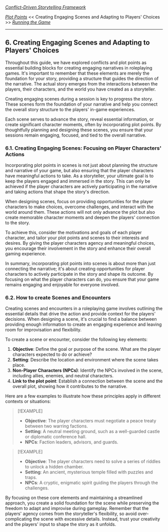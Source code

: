 *[Conflict-Driven Storytelling Framework](../README.MD)* 

*[Plot Points](5.%20Plot%20Points.md)* << Creating Engaging Scenes and Adapting to Players' Choices >> *[Running the Game](7.%20Running%20the%20Game.md)*

---

## 6. Creating Engaging Scenes and Adapting to Players' Choices

Throughout this guide, we have explored conflicts and plot points as essential building blocks for creating engaging narratives in roleplaying games. It's important to remember that these elements are merely the foundation for your story, providing a structure that guides the direction of the narrative. The actual story emerges from the interactions between the players, their characters, and the world you have created as a storyteller.

Creating engaging scenes during a session is key to progress the story. These scenes form the foundation of your narrative and help you connect the overall story structure to the players' in-game experiences.

Each scene serves to advance the story, reveal essential information, or create significant character moments, often by incorporating plot points. By thoughtfully planning and designing these scenes, you ensure that your sessions remain engaging, focused, and tied to the overall narrative.

### 6.1. Creating Engaging Scenes: Focusing on Player Characters' Actions

Incorporating plot points in scenes is not just about planning the structure and narrative of your game, but also ensuring that the player characters have meaningful actions to take. As a storyteller, your ultimate goal is to keep the players engaged and immersed in the story. This can only be achieved if the player characters are actively participating in the narrative and taking actions that shape the story's direction.

When designing scenes, focus on providing opportunities for the player characters to make choices, overcome challenges, and interact with the world around them. These actions will not only advance the plot but also create memorable character moments and deepen the players' connection to the story.

To achieve this, consider the motivations and goals of each player character, and tailor your plot points and scenes to their interests and desires. By giving the player characters agency and meaningful choices, you encourage their involvement in the story and enhance their overall gaming experience.

In summary, incorporating plot points into scenes is about more than just connecting the narrative; it's about creating opportunities for player characters to actively participate in the story and shape its outcome. By focusing on what the player characters can do, you ensure that your game remains engaging and enjoyable for everyone involved.

### 6.2. How to create Scenes and Encounters

Creating scenes and encounters in a roleplaying game involves outlining the essential details that drive the action and provide context for the players' decisions. When designing a scene, it's crucial to find a balance between providing enough information to create an engaging experience and leaving room for improvisation and flexibility.

To create a scene or encounter, consider the following key elements:

1.  **Objective**: Define the goal or purpose of the scene. What are the player characters expected to do or achieve?
2.  **Setting**: Describe the location and environment where the scene takes place.
3.  **Non-Player Characters (NPCs)**: Identify the NPCs involved in the scene, including allies, enemies, and neutral characters.
4.  **Link to the plot point**: Establish a connection between the scene and the overall plot, showing how it contributes to the narrative.

Here are a few examples to illustrate how these principles apply in different contexts or situations:

>[!EXAMPLE]
>  
>- **Objective**: The player characters must negotiate a peace treaty between two warring factions.
>- **Setting**: A neutral meeting ground, such as a well-guarded castle or diplomatic conference hall.
>- **NPCs**: Faction leaders, advisors, and guards.

>[!EXAMPLE]
>
>- **Objective**: The player characters need to solve a series of riddles to unlock a hidden chamber.
>- **Setting**: An ancient, mysterious temple filled with puzzles and traps.
>- **NPCs**: A cryptic, enigmatic spirit guiding the players through the challenges.

By focusing on these core elements and maintaining a streamlined approach, you create a solid foundation for the scene while preserving the freedom to adapt and improvise during gameplay. Remember that the players' agency comes from the storyteller's flexibility, so avoid over-complicating the scene with excessive details. Instead, trust your creativity and the players' input to shape the story as it unfolds.